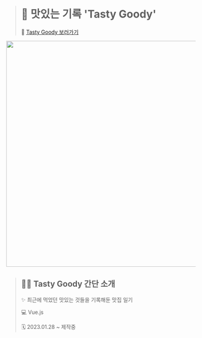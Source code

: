 > # 🥄 맛있는 기록 'Tasty Goody'
>
> 🔗 [Tasty Goody 보러가기](https://su-jp.github.io/tasty-goody)

<img src = "https://user-images.githubusercontent.com/76279992/215316489-c59d900b-1a9b-4ecd-b5ce-60da73fe3c57.png" width="600px">

> ## 🙋‍♀️ Tasty Goody 간단 소개
>
> ✨ 최근에 먹었던 맛있는 것들을 기록해둔 맛집 일기
>
> 💻 Vue.js
>
> 🗓 2023.01.28 ~ 제작중
